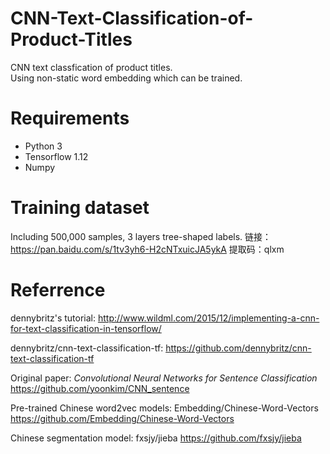 # CNN-Text-Classification-of-Product-Titles
CNN text classfication of product titles.  
Using non-static word embedding which can be trained.

# Requirements
* Python 3
* Tensorflow 1.12
* Numpy

# Training dataset
Including 500,000 samples, 3 layers tree-shaped labels.
链接：https://pan.baidu.com/s/1tv3yh6-H2cNTxuicJA5ykA 
提取码：qlxm 

# Referrence
dennybritz's tutorial: http://www.wildml.com/2015/12/implementing-a-cnn-for-text-classification-in-tensorflow/

dennybritz/cnn-text-classification-tf: https://github.com/dennybritz/cnn-text-classification-tf

Original paper: *Convolutional Neural Networks for Sentence Classification* https://github.com/yoonkim/CNN_sentence

Pre-trained Chinese word2vec models: Embedding/Chinese-Word-Vectors https://github.com/Embedding/Chinese-Word-Vectors

Chinese segmentation model: fxsjy/jieba https://github.com/fxsjy/jieba

